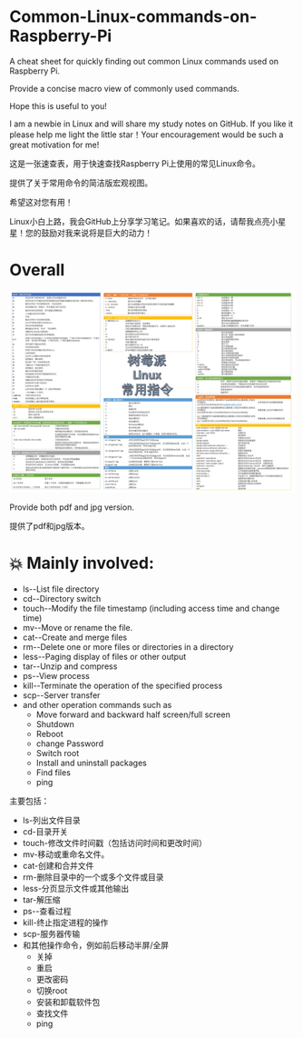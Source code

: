 # Common-Linux-commands-on-Raspberry-Pi
A cheat sheet for quickly finding out common Linux commands used on Raspberry Pi.

Provide a concise macro view of commonly used commands.

Hope this is useful to you!

I am a newbie in Linux and will share my study notes on GitHub. If you like it please help me light the little star！Your encouragement would be such a great motivation for me!
  
这是一张速查表，用于快速查找Raspberry Pi上使用的常见Linux命令。

提供了关于常用命令的简洁版宏观视图。

希望这对您有用！

Linux小白上路，我会GitHub上分享学习笔记。如果喜欢的话，请帮我点亮小星星！您的鼓励对我来说将是巨大的动力！


# Overall
![image](https://github.com/Zii626/Common-Linux-commands-on-Raspberry-Pi/blob/main/Common%20Raspberri%20Pi%20Lixnux%20Commands.jpg)

Provide both pdf and jpg version.

提供了pdf和jpg版本。

# :collision: **Mainly involved:** 

- ls--List file directory
- cd--Directory switch
- touch--Modify the file timestamp (including access time and change time)
- mv--Move or rename the file.
- cat--Create and merge files
- rm--Delete one or more files or directories in a directory
- less--Paging display of files or other output
- tar--Unzip and compress
- ps--View process
- kill--Terminate the operation of the specified process
- scp--Server transfer
- and other operation commands such as 
  - Move forward and backward half screen/full screen
  - Shutdown
  - Reboot
  - change Password
  - Switch root
  - Install and uninstall packages
  - Find files
  - ping


主要包括：

- ls-列出文件目录
- cd-目录开关
- touch-修改文件时间戳（包括访问时间和更改时间）
- mv-移动或重命名文件。
- cat-创建和合并文件
- rm-删除目录中的一个或多个文件或目录
- less-分页显示文件或其他输出
- tar-解压缩
- ps--查看过程
- kill-终止指定进程的操作
- scp-服务器传输
- 和其他操作命令，例如前后移动半屏/全屏
  - 关掉
  - 重启
  - 更改密码
  - 切换root
  - 安装和卸载软件包
  - 查找文件
  - ping

